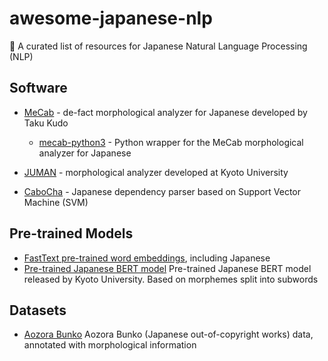 # awesome-japanese-nlp
📖 A curated list of resources for Japanese Natural Language Processing (NLP)

## Software

* [MeCab](https://taku910.github.io/mecab/) - de-fact morphological analyzer for Japanese developed by Taku Kudo
  * [mecab-python3](https://pypi.org/project/mecab-python3/) - Python wrapper for the MeCab morphological analyzer for Japanese
* [JUMAN](http://nlp.ist.i.kyoto-u.ac.jp/index.php?JUMAN) - morphological analyzer developed at Kyoto University

* [CaboCha](http://taku910.github.io/cabocha/) - Japanese dependency parser based on Support Vector Machine (SVM)

## Pre-trained Models

* [FastText pre-trained word embeddings](https://fasttext.cc/docs/en/crawl-vectors.html), including Japanese
* [Pre-trained Japanese BERT model](http://nlp.ist.i.kyoto-u.ac.jp/index.php?BERT%E6%97%A5%E6%9C%AC%E8%AA%9EPretrained%E3%83%A2%E3%83%87%E3%83%AB) Pre-trained Japanese BERT model released by Kyoto University. Based on morphemes split into subwords

## Datasets

* [Aozora Bunko](http://aozora-word.hahasoha.net/index.html) Aozora Bunko (Japanese out-of-copyright works) data, annotated with morphological information
